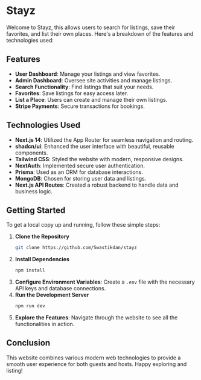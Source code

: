 # Stayz

Welcome to Stayz, this allows users to search for listings, save their favorites, and list their own places. Here's a breakdown of the features and technologies used:

## Features

- **User Dashboard**: Manage your listings and view favorites.
- **Admin Dashboard**: Oversee site activities and manage listings.
- **Search Functionality**: Find listings that suit your needs.
- **Favorites**: Save listings for easy access later.
- **List a Place**: Users can create and manage their own listings.
- **Stripe Payments**: Secure transactions for bookings.

## Technologies Used

- **Next.js 14**: Utilized the App Router for seamless navigation and routing.
- **shadcn/ui**: Enhanced the user interface with beautiful, reusable components.
- **Tailwind CSS**: Styled the website with modern, responsive designs.
- **NextAuth**: Implemented secure user authentication.
- **Prisma**: Used as an ORM for database interactions.
- **MongoDB**: Chosen for storing user data and listings.
- **Next.js API Routes**: Created a robust backend to handle data and business logic.

## Getting Started

To get a local copy up and running, follow these simple steps:

1. **Clone the Repository**
   ```sh
   git clone https://github.com/Swastikdan/stayz
   ```
2. **Install Dependencies**
   ```sh
   npm install
   ```
3. **Configure Environment Variables**: Create a `.env` file with the necessary API keys and database connections.
4. **Run the Development Server**
   ```sh
   npm run dev
   ```
5. **Explore the Features**: Navigate through the website to see all the functionalities in action.

## Conclusion

This website combines various modern web technologies to provide a smooth user experience for both guests and hosts. Happy exploring and listing!
